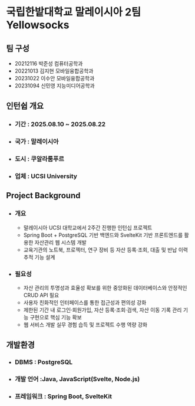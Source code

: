 # 국립한밭대학교 말레이시아 2팀 Yellowsocks

## 팀 구성 
- 20212116 박준성 컴퓨터공학과
- 20221013 김지현 모바일융합공학과
- 20231022 이수안 모바일융합공학과
- 20231094 신민영 지능미디어공학과

## 인턴쉽 개요
  - ### 기간 : 2025.08.10 ~ 2025.08.22
  - ### 국가 : 말레이시아
  - ### 도시 : 쿠알라룸푸르
  - ### 업체 : UCSI University

## Project Background

- ### 개요
  - 말레이시아 UCSI 대학교에서 2주간 진행한 인턴십 프로젝트  
  - Spring Boot + PostgreSQL 기반 백엔드와 SvelteKit 기반 프론트엔드를 활용한 자산관리 웹 시스템 개발  
  - 교육기관의 노트북, 프로젝터, 연구 장비 등 자산 등록·조회, 대출 및 반납 이력 추적 기능 설계  

- ### 필요성
  - 자산 관리의 투명성과 효율성 확보를 위한 중앙화된 데이터베이스와 안정적인 CRUD API 필요  
  - 사용자 친화적인 인터페이스를 통한 접근성과 편의성 강화  
  - 제한된 기간 내 로그인·회원가입, 자산 등록·조회·검색, 자산 이동 기록 관리 기능 구현으로 핵심 기능 확보  
  - 웹 서비스 개발 실무 경험 습득 및 프로젝트 수행 역량 강화  


## 개발환경
  - ### DBMS : PostgreSQL
  - ### 개발 언어 :Java, JavaScript(Svelte, Node.js)
  - ### 프레임워크 : Spring Boot, SvelteKit
